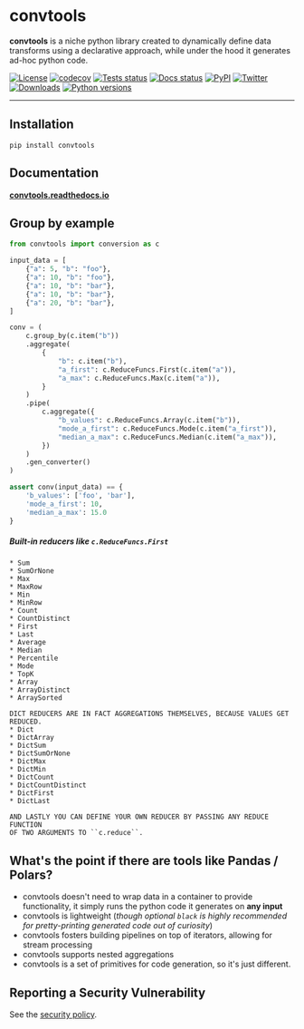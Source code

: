 # convtools

**convtools** is a niche python library created to dynamically define data
transforms using a declarative approach, while under the hood it generates
ad-hoc python code.

[![License](https://img.shields.io/github/license/westandskif/convtools.svg)](https://github.com/westandskif/convtools/blob/master/LICENSE.txt)
[![codecov](https://codecov.io/gh/westandskif/convtools/branch/master/graph/badge.svg)]( https://codecov.io/gh/westandskif/convtools)
[![Tests status](https://github.com/westandskif/convtools/workflows/tests/badge.svg)](https://github.com/westandskif/convtools/actions/workflows/pytest.yml)
[![Docs status](https://readthedocs.org/projects/convtools/badge/?version=latest)](https://convtools.readthedocs.io/en/latest/?badge=latest)
[![PyPI](https://badge.fury.io/py/convtools.svg)](https://pypi.org/project/convtools/)
[![Twitter](https://img.shields.io/twitter/url?label=convtools&style=social&url=https%3A%2F%2Ftwitter.com%2Fconvtools)](https://twitter.com/convtools)
[![Downloads](https://static.pepy.tech/badge/convtools)](https://pepy.tech/project/convtools)
[![Python versions](https://img.shields.io/pypi/pyversions/convtools.svg)](https://pypi.org/project/convtools/)

____

## Installation

`pip install convtools`

## Documentation

**[convtools.readthedocs.io](https://convtools.readthedocs.io/en/latest/)**


## Group by example

```python
from convtools import conversion as c

input_data = [
    {"a": 5, "b": "foo"},
    {"a": 10, "b": "foo"},
    {"a": 10, "b": "bar"},
    {"a": 10, "b": "bar"},
    {"a": 20, "b": "bar"},
]

conv = (
    c.group_by(c.item("b"))
    .aggregate(
        {
            "b": c.item("b"),
            "a_first": c.ReduceFuncs.First(c.item("a")),
            "a_max": c.ReduceFuncs.Max(c.item("a")),
        }
    )
    .pipe(
        c.aggregate({
            "b_values": c.ReduceFuncs.Array(c.item("b")),
            "mode_a_first": c.ReduceFuncs.Mode(c.item("a_first")),
            "median_a_max": c.ReduceFuncs.Median(c.item("a_max")),
        })
    )
    .gen_converter()
)

assert conv(input_data) == {
    'b_values': ['foo', 'bar'],
    'mode_a_first': 10,
    'median_a_max': 15.0
}

```

##### Built-in reducers like `c.ReduceFuncs.First`
    * Sum
    * SumOrNone
    * Max
    * MaxRow
    * Min
    * MinRow
    * Count
    * CountDistinct
    * First
    * Last
    * Average
    * Median
    * Percentile
    * Mode
    * TopK
    * Array
    * ArrayDistinct
    * ArraySorted

    DICT REDUCERS ARE IN FACT AGGREGATIONS THEMSELVES, BECAUSE VALUES GET REDUCED.
    * Dict
    * DictArray
    * DictSum
    * DictSumOrNone
    * DictMax
    * DictMin
    * DictCount
    * DictCountDistinct
    * DictFirst
    * DictLast

    AND LASTLY YOU CAN DEFINE YOUR OWN REDUCER BY PASSING ANY REDUCE FUNCTION
    OF TWO ARGUMENTS TO ``c.reduce``.


## What's the point if there are tools like Pandas / Polars?

* convtools doesn't need to wrap data in a container to provide functionality,
  it simply runs the python code it generates on **any input**
* convtools is lightweight (_though optional `black` is highly recommended for
  pretty-printing generated code out of curiosity_)
* convtools fosters building pipelines on top of iterators, allowing for stream
  processing
* convtools supports nested aggregations
* convtools is a set of primitives for code generation, so it's just different.

## Reporting a Security Vulnerability

See the [security policy](https://github.com/westandskif/convtools/security/policy).
